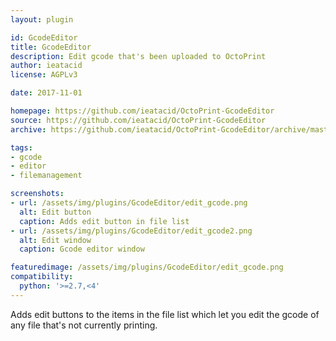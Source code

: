 ```yaml
---
layout: plugin

id: GcodeEditor
title: GcodeEditor
description: Edit gcode that's been uploaded to OctoPrint
author: ieatacid
license: AGPLv3

date: 2017-11-01

homepage: https://github.com/ieatacid/OctoPrint-GcodeEditor
source: https://github.com/ieatacid/OctoPrint-GcodeEditor
archive: https://github.com/ieatacid/OctoPrint-GcodeEditor/archive/master.zip

tags:
- gcode
- editor
- filemanagement

screenshots:
- url: /assets/img/plugins/GcodeEditor/edit_gcode.png
  alt: Edit button
  caption: Adds edit button in file list
- url: /assets/img/plugins/GcodeEditor/edit_gcode2.png
  alt: Edit window
  caption: Gcode editor window

featuredimage: /assets/img/plugins/GcodeEditor/edit_gcode.png
compatibility:
  python: '>=2.7,<4'
---
```


Adds edit buttons to the items in the file list which let you edit the gcode of any file that's not currently printing.
